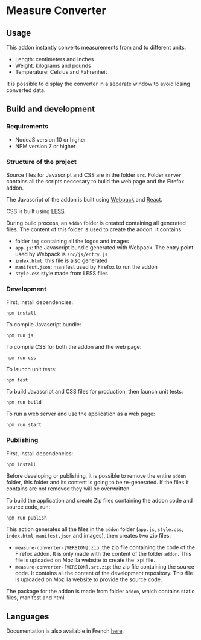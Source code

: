 # Measure Converter

## Usage

This addon instantly converts measurements from and to different units:
* Length: centimeters and inches
* Weight: kilograms and pounds
* Temperature: Celsius and Fahrenheit

It is possible to display the converter in a separate window to avoid losing converted data.

## Build and development

### Requirements

* NodeJS version 10 or higher
* NPM version 7 or higher

### Structure of the project

Source files for Javascript and CSS are in the folder `src`. Folder `server` contains all the scripts neccesary to build the web page and the Firefox addon.

The Javascript of the addon is built using [Webpack](https://webpack.js.org) and [React](https://reactjs.org).

CSS is built using [LESS](https://lesscss.org).

During build process, an `addon` folder is created containing all generated files. The content of this folder is used to create the addon. It contains:
* folder `img` containing all the logos and images
* `app.js`: the Javascript bundle generated with Webpack. The entry point used by Webpack is `src/js/entry.js`
* `index.html`: this file is also generated
* `manifest.json`: manifest used by Firefox to run the addon
* `style.css` style made from LESS files

### Development

First, install dependencies:

`npm install`

To compile Javascript bundle:

`npm run js`

To compile CSS for both the addon and the web page:

`npm run css`

To launch unit tests:

`npm test`

To build Javascript and CSS files for production, then launch unit tests:

`npm run build`

To run a web server and use the application as a web page:

`npm run start`

### Publishing

First, install dependencies:

`npm install`

Before developing or publishing, it is possible to remove the entire `addon` folder, this folder and its content is going to be re-generated. If the files it contains are not removed they will be overwritten.

To build the application and create Zip files containing the addon code and source code, run:

`npm run publish`

This action generates all the files in the `addon` folder (`app.js`, `style.css`, `index.html`, `manifest.json` and images), then creates two zip files:
* `measure-converter-[VERSION].zip`: the zip file containing the code of the Firefox addon. It is only made with the content of the folder `addon`. This file is uploaded on Mozilla website to create the .xpi file.
* `measure-converter-[VERSION].src.zip`: the zip file containing the source code. It contains all the content of the development repository. This file is uploaded on Mozilla website to provide the source code.

The package for the addon is made from folder `addon`, which contains static files, manifest and html.

## Languages

Documentation is also available in French [here](README.fr.md).
